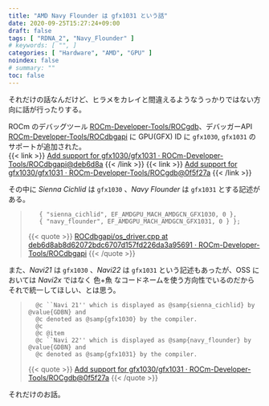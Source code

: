 ```yaml
---
title: "AMD Navy Flounder は gfx1031 という話"
date: 2020-09-25T15:27:24+09:00
draft: false
tags: [ "RDNA_2", "Navy_Flounder" ]
# keywords: [ "", ]
categories: [ "Hardware", "AMD", "GPU" ]
noindex: false
# summary: ""
toc: false
---
```


それだけの話なんだけど、ヒラメをカレイと間違えるようなうっかりではない方向に話が行ったりする。  

ROCm のデバッグツール [ROCm-Developer-Tools/ROCgdb](https://github.com/ROCm-Developer-Tools/ROCgdb)、デバッガーAPI [ROCm-Developer-Tools/ROCdbgapi](https://github.com/ROCm-Developer-Tools/ROCdbgapi) に GPU(GFX) ID に `gfx1030`, `gfx1031` のサポートが追加された。  
{{< link >}} [Add support for gfx1030/gfx1031 · ROCm-Developer-Tools/ROCdbgapi@deb6d8a](https://github.com/ROCm-Developer-Tools/ROCdbgapi/commit/deb6d8ab8d62072bdc6707d157fd226da3a95691) {{< /link >}}
{{< link >}} [Add support for gfx1030/gfx1031 · ROCm-Developer-Tools/ROCgdb@0f5f27a](https://github.com/ROCm-Developer-Tools/ROCgdb/commit/0f5f27ac6622e2ff6a71a6245644f704f50d85b7) {{< /link >}}

その中に *Sienna Cichlid* は `gfx1030` 、*Navy Flounder* は `gfx1031` とする記述がある。  

 >        { "sienna_cichlid", EF_AMDGPU_MACH_AMDGCN_GFX1030, 0 },
 >        { "navy_flounder", EF_AMDGPU_MACH_AMDGCN_GFX1031, 0 } };
 >
 > {{< quote >}} [ROCdbgapi/os_driver.cpp at deb6d8ab8d62072bdc6707d157fd226da3a95691 · ROCm-Developer-Tools/ROCdbgapi](https://github.com/ROCm-Developer-Tools/ROCdbgapi/blob/deb6d8ab8d62072bdc6707d157fd226da3a95691/src/os_driver.cpp) {{< /quote >}}

また、*Navi21* は `gfx1030` 、*Navi22* は `gfx1031` という記述もあったが、OSS においては *Navi2x* ではなく 色+魚 なコードネームを使う方向性でいるのだからそれで統一してほしい、とは思う。  


 >       @c ``Navi 21'' which is displayed as @samp{sienna_cichlid} by @value{GDBN} and
 >       @c denoted as @samp{gfx1030} by the compiler.
 >       @c
 >       @c @item
 >       @c ``Navi 22'' which is displayed as @samp{navy_flounder} by @value{GDBN} and
 >       @c denoted as @samp{gfx1031} by the compiler.
 >
 > {{< quote >}} [Add support for gfx1030/gfx1031 · ROCm-Developer-Tools/ROCgdb@0f5f27a](https://github.com/ROCm-Developer-Tools/ROCgdb/commit/0f5f27ac6622e2ff6a71a6245644f704f50d85b7#diff-ddd44f7e2bba0c3ed8b4c9be4feda726) {{< /quote >}}

 それだけのお話。  
